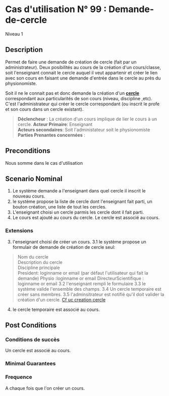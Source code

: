 
# Cas d'utilisation N° 99 :  Demande-de-cercle

Niveau 1

##	Description

Permet de faire une demande de création de cercle (fait par un administrateur).
Deux posibilités au cours de la création d'un cours/classe, soit l'enseignant connait le cercle auquel il veut appartenir et créer le lien avec son cours en faisant une demande d'entrée dans le cercle au près du physionomiste.

Soit il ne le connait pas et donc demande la création d'un **[cercle](https://github.com/PremierLangage/plconception/blob/master/conception/concept/cercle.md)**  correspondant aux particularités de son cours (niveau, discipline ,etc). C'est l'administrateur qui créer le cercle correspondant (ou inscrit le profe et son cours dans un cercle existant).




> **Déclencheur** : La création d'un cours implique de lier le cours à un cercle. 
> **Acteur Primaire**: Enseignant   
> **Acteurs secondaires**: Soit l'administateur soit le physionomiste   
> **Parties Prenantes concernées** : 
 
 
## Preconditions

Nous somme dans le cas d'utilisation 

## Scenario Nominal

1.	Le système demande a l'enseignant dans quel cercle il inscrit le nouveau cours.  
2. le système propose la liste de cercle dont l'enseignant fait parti, un bouton création, une liste de tout les cercles. 
3.	L'enseignant choisi un cercle parmis les cercle dont il fait parti.
4.	Le cours est ajouté au cours du cercle. Le cercle est associé au cours.


###	Extensions
3. l'enseignant choisi de créer un cours. 
3.1 le système propose un formulair de demande de création de cercle seul:
> Nom du cercle   
> Description du cercle   
> Discipline principale   
> President: loginname or email (par défaut l'utilisateur qui fait la demande)
> Physio :loginname or email 
> DirecteurScientifique : loginname or email 
3.2 l'enseignant rempli le formulaire 
3.3 le système valide l'ensemble des champs. 
3.4 Un cercle temporaire est créer sans membres.
3.5 l'adminsitrateur est notifié qu'il doit valider la création d'un cercle. [Cf uc creation cercle](../Administrateur/creation-cercle.md)
4. le cercle temporaire est associé au cours.


## Post Conditions
### Conditions de succès 
Un cercle est associé au cours.

### Minimal Guarantees

### Frequence
A chaque fois que l'on créer un cours.
